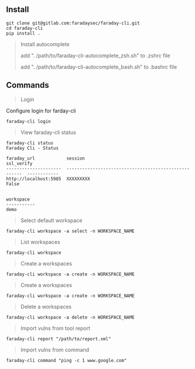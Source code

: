 ## Install

```shell script
git clone git@gitlab.com:faradaysec/faraday-cli.git
cd faraday-cli
pip install .
```

> Install autocomplete
>
>add ". /path/to/faraday-cli-autocomplete_zsh.sh" to .zshrc file
>
>add ". /path/to/faraday-cli-autocomplete_bash.sh" to .bashrc file



## Commands

> Login

Configure login for farday-cli

```shell script
faraday-cli login
```

> View faraday-cli status

```shell script
faraday-cli status
Faraday Cli - Status

faraday_url            session                                                ssl_verify
---------------------  -----------------------------------------------------  ------------
http://localhost:5985  XXXXXXXXX                                              False


workspace
-----------
demo
```

> Select default workspace

```shell script
faraday-cli workspace -a select -n WORKSPACE_NAME
```

> List workspaces

```shell script
faraday-cli workspace
```

> Create a workspaces

```shell script
faraday-cli workspace -a create -n WORKSPACE_NAME
```

> Create a workspaces

```shell script
faraday-cli workspace -a create -n WORKSPACE_NAME
```

> Delete a workspaces

```shell script
faraday-cli workspace -a delete -n WORKSPACE_NAME
```

> Import vulns from tool report

```shell script
faraday-cli report "/path/to/report.xml"
```

> Import vulns from command

```shell script
faraday-cli command "ping -c 1 www.google.com"
```
